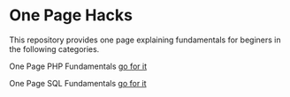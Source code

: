 One Page Hacks
===========================
This repository provides one page explaining fundamentals for beginers in the following categories.

One Page PHP Fundamentals <a href="https://github.com/mehikmat/One-Page-Hacks/wiki/One-Page-PHP-Fundamentals">go for it</a>

One Page SQL Fundamentals <a href="https://github.com/mehikmat/One-Page-Hacks/wiki/One-Page-SQL-Fundamentals">go for it</a>
